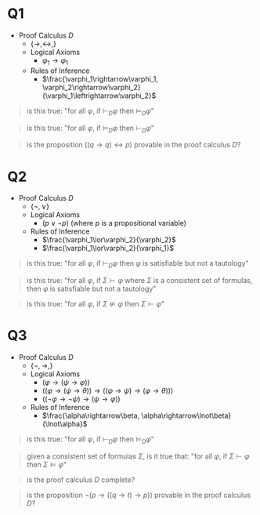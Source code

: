 # Q1

- Proof Calculus $D$
    - $\{\rightarrow, \leftrightarrow, \}$
    - Logical Axioms
        - $\varphi_1 \rightarrow \varphi_1$
    - Rules of Inference
        - $\frac{\varphi_1\rightarrow\varphi_1, \varphi_2\rightarrow\varphi_2}{\varphi_1\leftrightarrow\varphi_2}$

> is this true: "for all $\varphi$, if $\vdash_{D} \varphi$ then $\models_{D} \varphi$"

> is this true: "for all $\varphi$, if $\models_{D} \varphi$ then $\vdash_{D} \varphi$"

> is the proposition $((q\rightarrow q)\leftrightarrow p)$ provable in the proof calculus $D$?

# Q2

- Proof Calculus $D$
    - $\{\lnot, \lor \}$
    - Logical Axioms
        - $(p\lor\lnot p)$ (where $p$ is a propositional variable)
    - Rules of Inference
        - $\frac{\varphi_1\lor\varphi_2}{\varphi_2}$
        - $\frac{\varphi_1\lor\varphi_2}{\varphi_1}$

> is this true: "for all $\varphi$, if $\vdash_{D} \varphi$ then $\varphi$ is satisfiable but not a tautology"

> is this true: "for all $\varphi$, if $\Sigma\vdash\varphi$ where $\Sigma$ is a consistent set of formulas, then $\varphi$ is satisfiable but not a tautology"

> is this true: "for all $\varphi$, if $\Sigma\nvDash\varphi$ then $\Sigma\vdash\varphi$"

# Q3

- Proof Calculus $D$
    - $\{\lnot, \rightarrow, \}$
    - Logical Axioms
        - $(\varphi\rightarrow(\psi\rightarrow\varphi))$
        - $((\varphi\rightarrow(\psi\rightarrow\theta))\rightarrow((\varphi\rightarrow\psi)\rightarrow(\varphi\rightarrow\theta)))$
        - $((\lnot\varphi\rightarrow\lnot\psi)\rightarrow(\psi\rightarrow\varphi))$
    - Rules of Inference
        - $\frac{\alpha\rightarrow\beta, \alpha\rightarrow\lnot\beta}{\lnot\alpha}$

> is this true: "for all $\varphi$, if $\vdash_{D} \varphi$ then $\models_{D} \varphi$"

> given a consistent set of formulas $\Sigma$, is it true that: "for all $\varphi$, if $\Sigma\vdash\varphi$ then $\Sigma\models\varphi$"

> is the proof calculus $D$ complete?

> is the proposition $\lnot(p\rightarrow((q\rightarrow t)\rightarrow p))$ provable in the proof calculus $D$?